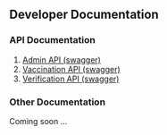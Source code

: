 ## Developer Documentation

### API Documentation

1. [Admin API (swagger)](https://egovernments.github.io/DIVOC/developer-docs/api/admin-api.html#/admin-portal.yaml)
2. [Vaccination API (swagger)](https://egovernments.github.io/DIVOC/developer-docs/api/admin-api.html#/vaccination-api.yaml)
3. [Verification API (swagger)](https://egovernments.github.io/DIVOC/developer-docs/api/admin-api.html#/divoc-verification.yaml)

### Other Documentation

Coming soon ...

